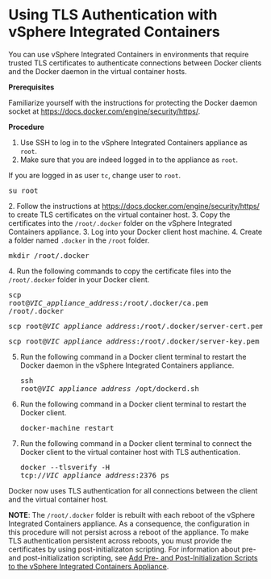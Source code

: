 # Using TLS Authentication with vSphere Integrated Containers #

You can use vSphere Integrated Containers in environments that require  trusted TLS certificates to authenticate connections between Docker clients and the Docker daemon in the virtual container hosts. 

**Prerequisites**

Familiarize yourself with the instructions for protecting the Docker daemon socket at https://docs.docker.com/engine/security/https/. 

**Procedure**

1. Use SSH to log in to the vSphere Integrated Containers appliance as `root`.
2. Make sure that you are indeed logged in to the appliance as `root`. 

 If you are logged in as user `tc`, change user to `root`.<pre>su root</pre>
2. Follow the instructions at https://docs.docker.com/engine/security/https/ to create TLS certificates on the virtual container host.
3. Copy the certificates into the `/root/.docker` folder on the vSphere Integrated Containers appliance.
3. Log into your Docker client host machine.
4. Create a folder named `.docker` in the `/root` folder.<pre>mkdir /root/.docker</pre>
4. Run the following commands to copy the certificate files into the `/root/.docker` folder in your Docker client. <pre>scp root@<i>VIC_appliance_address</i>:/root/.docker/ca.pem /root/.docker</pre>
<pre>scp root@<i>VIC_appliance_address</i>:/root/.docker/server-cert.pem /root/.docker</pre>
<pre>scp root@<i>VIC_appliance_address</i>:/root/.docker/server-key.pem  /root/.docker</pre>
5. Run the following command in a Docker client terminal to restart the Docker daemon in the vSphere Integrated Containers appliance.<pre>ssh root@<i>VIC_appliance_address</i> /opt/dockerd.sh</pre>
6. Run the following command in a Docker client terminal to restart the Docker client.<pre>docker-machine restart</pre>
6. Run the following command in a Docker client terminal to connect the Docker client to the virtual container host with TLS authentication.<pre>docker --tlsverify -H tcp://<i>VIC_appliance_address</i>:2376 ps</pre>

Docker now uses TLS authentication for all connections between the client and the virtual container host.

**NOTE**: The `/root/.docker` folder is rebuilt with each reboot of the vSphere Integrated Containers appliance. As a consequence, the configuration in this procedure will not persist across a reboot of the  appliance. To make TLS authentication persistent across reboots, you must provide the certificates by using  post-initializaton scripting. For information about pre- and post-initialization scripting, see [Add Pre- and Post-Initialization Scripts to the vSphere Integrated Containers Appliance](pre_post_install_scripts.md).